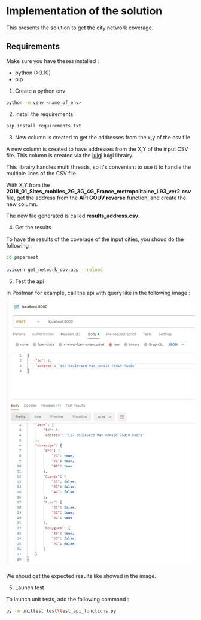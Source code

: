 # Implementation of the solution

This presents the solution to get the city network coverage.

## Requirements
Make sure you have theses installed :
- python (>3.10)
-  pip

1. Create a python env
```bash
python -m venv <name_of_env>
```

2. Install the requirements
```bash
pip install requirements.txt
```

3. New column is created to get the addresses from the x,y of the csv file

A new column is created to have addresses from the X,Y of the input CSV file. This column is created via the [luigi](https://github.com/spotify/luigi) luigi librairy.

This librairy handles multi threads, so it's conveniant to use it to handle the multiple lines of the CSV file.

With X,Y from the **2018_01_Sites_mobiles_2G_3G_4G_France_metropolitaine_L93_ver2.csv** file, get the address from the **API GOUV reverse** function, and create the new column.

The new file generated is called **results_address.csv**.

4. Get the results

To have the results of the coverage of the input cities, you shoud do the following :
```bash
cd papernest

uvicorn get_network_cov:app --reload
```

5. Test the api

In Postman for example, call the api with query like in the following image : 

![image info](img/api_fastapi.png)

We shoud get the expected results like showed in the image.


5. Launch test

To launch unit tests, add the following command :

```bash
py -m unittest test\test_api_functions.py
```